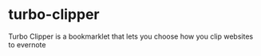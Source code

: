 turbo-clipper
=============

Turbo Clipper is a bookmarklet that lets you choose how you clip websites to evernote